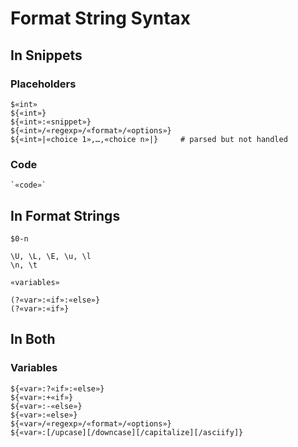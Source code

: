 # Format String Syntax

## In Snippets

### Placeholders

	$«int»
	${«int»}
	${«int»:«snippet»}
	${«int»/«regexp»/«format»/«options»}
	${«int»|«choice 1»,…,«choice n»|}     # parsed but not handled

### Code

	`«code»`

## In Format Strings

	$0-n

	\U, \L, \E, \u, \l
	\n, \t

	«variables»

	(?«var»:«if»:«else»}
	(?«var»:«if»}

## In Both

### Variables

	${«var»:?«if»:«else»}
	${«var»:+«if»}
	${«var»:-«else»}
	${«var»:«else»}
	${«var»/«regexp»/«format»/«options»}
	${«var»:[/upcase][/downcase][/capitalize][/asciify]}
